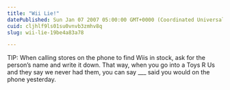 ```yaml
---
title: "Wii Lie!"
datePublished: Sun Jan 07 2007 05:00:00 GMT+0000 (Coordinated Universal Time)
cuid: cljhlf9ls01su0vnvb3zmhv8q
slug: wii-lie-19be4a83a78

---
```


TIP: When calling stores on the phone to find Wiis in stock, ask for the person’s name and write it down. That way, when you go into a Toys R Us and they say we never had them, you can say \_\_\_ said you would on the phone yesterday.